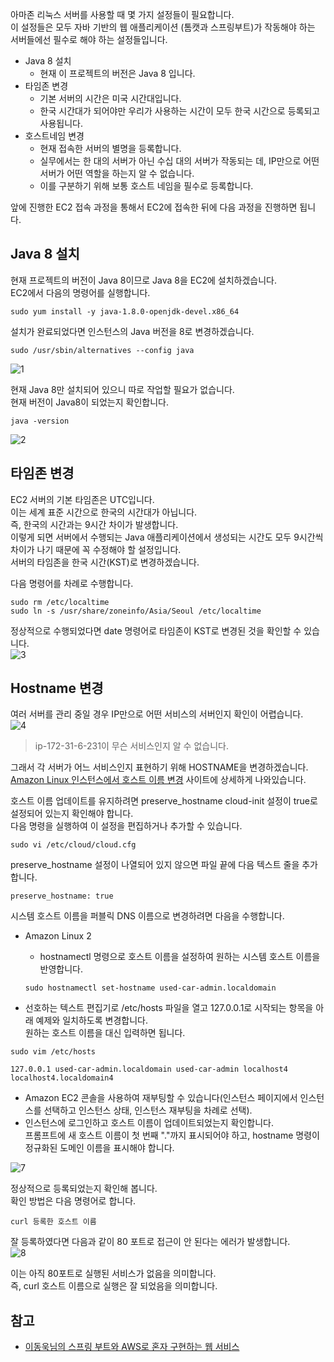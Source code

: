 아마존 리눅스 서버를 사용할 때 몇 가지 설정들이 필요합니다.   
이 설정들은 모두 자바 기반의 웹 애플리케이션 (톰캣과 스프링부트)가 작동해야 하는 서버들에선 필수로 해야 하는 설정들입니다.   
* Java 8 설치
  * 현재 이 프로젝트의 버전은 Java 8 입니다.
* 타임존 변경
  * 기본 서버의 시간은 미국 시간대입니다.   
  * 한국 시간대가 되어야만 우리가 사용하는 시간이 모두 한국 시간으로 등록되고 사용됩니다.
* 호스트네임 변경
  * 현재 접속한 서버의 별명을 등록합니다.
  * 실무에서는 한 대의 서버가 아닌 수십 대의 서버가 작동되는 데, IP만으로 어떤 서버가 어떤 역할을 하는지 알 수 없습니다.
  * 이를 구분하기 위해 보통 호스트 네임을 필수로 등록합니다.

앞에 진행한 EC2 접속 과정을 통해서 EC2에 접속한 뒤에 다음 과정을 진행하면 됩니다.   

## Java 8 설치
현재 프로젝트의 버전이 Java 8이므로 Java 8을 EC2에 설치하겠습니다.   
EC2에서 다음의 명령어를 실행합니다.   
```
sudo yum install -y java-1.8.0-openjdk-devel.x86_64
```

설치가 완료되었다면 인스턴스의 Java 버전을 8로 변경하겠습니다.
```
sudo /usr/sbin/alternatives --config java
```
![1]()   

현재 Java 8만 설치되어 있으니 따로 작업할 필요가 없습니다.   
현재 버전이 Java8이 되었는지 확인합니다.
```
java -version
```
![2]()   

## 타임존 변경
EC2 서버의 기본 타임존은 UTC입니다.   
이는 세계 표준 시간으로 한국의 시간대가 아닙니다.   
즉, 한국의 시간과는 9시간 차이가 발생합니다.   
이렇게 되면 서버에서 수행되는 Java 애플리케이션에서 생성되는 시간도 모두 9시간씩 차이가 나기 때문에 꼭 수정해야 할 설정입니다.   
서버의 타임존을 한국 시간(KST)로 변경하겠습니다.   

다음 명령어를 차례로 수행합니다.
```
sudo rm /etc/localtime
sudo ln -s /usr/share/zoneinfo/Asia/Seoul /etc/localtime
```

정상적으로 수행되었다면 date 명령어로 타임존이 KST로 변경된 것을 확인할 수 있습니다.   
![3]()   

## Hostname 변경
여러 서버를 관리 중일 경우 IP만으로 어떤 서비스의 서버인지 확인이 어렵습니다.   
![4]()
> ip-172-31-6-231이 무슨 서비스인지 알 수 없습니다.

그래서 각 서버가 어느 서비스인지 표현하기 위해 HOSTNAME을 변경하겠습니다.  
[Amazon Linux 인스턴스에서 호스트 이름 변경](https://docs.aws.amazon.com/ko_kr/AWSEC2/latest/UserGuide/set-hostname.html) 사이트에 상세하게 나와있습니다.   

호스트 이름 업데이트를 유지하려면 preserve_hostname cloud-init 설정이 true로 설정되어 있는지 확인해야 합니다.    
다음 명령을 실행하여 이 설정을 편집하거나 추가할 수 있습니다.
```
sudo vi /etc/cloud/cloud.cfg
```

preserve_hostname 설정이 나열되어 있지 않으면 파일 끝에 다음 텍스트 줄을 추가합니다.   
```
preserve_hostname: true
```

시스템 호스트 이름을 퍼블릭 DNS 이름으로 변경하려면 다음을 수행합니다.   
* Amazon Linux 2
  * hostnamectl 명령으로 호스트 이름을 설정하여 원하는 시스템 호스트 이름을 반영합니다.     
  ```
  sudo hostnamectl set-hostname used-car-admin.localdomain
  ```

* 선호하는 텍스트 편집기로 /etc/hosts 파일을 열고 127.0.0.1로 시작되는 항목을 아래 예제와 일치하도록 변경합니다.    
원하는 호스트 이름을 대신 입력하면 됩니다.   
```
sudo vim /etc/hosts
```
```
127.0.0.1 used-car-admin.localdomain used-car-admin localhost4 localhost4.localdomain4
```

* Amazon EC2 콘솔을 사용하여 재부팅할 수 있습니다(인스턴스 페이지에서 인스턴스를 선택하고 인스턴스 상태, 인스턴스 재부팅을 차례로 선택).
* 인스턴스에 로그인하고 호스트 이름이 업데이트되었는지 확인합니다.    
프롬프트에 새 호스트 이름이 첫 번째 "."까지 표시되어야 하고, hostname 명령이 정규화된 도메인 이름을 표시해야 합니다.      

![7]()

정상적으로 등록되었는지 확인해 봅니다.   
확인 방법은 다음 명령어로 합니다.   
```
curl 등록한 호스트 이름
```

잘 등록하였다면 다음과 같이 80 포트로 접근이 안 된다는 에러가 발생합니다.   
![8]()   

이는 아직 80포트로 실행된 서비스가 없음을 의미합니다.   
즉, curl 호스트 이름으로 실행은 잘 되었음을 의미합니다.   

## 참고
* [이동욱님의 스프링 부트와 AWS로 혼자 구현하는 웹 서비스](https://jojoldu.tistory.com/463)